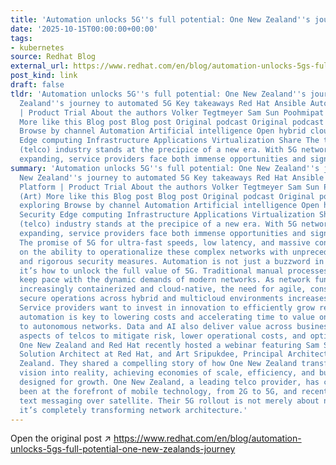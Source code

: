 ```yaml
---
title: 'Automation unlocks 5G''s full potential: One New Zealand''s journey'
date: '2025-10-15T00:00:00+00:00'
tags:
- kubernetes
source: Redhat Blog
external_url: https://www.redhat.com/en/blog/automation-unlocks-5gs-full-potential-one-new-zealands-journey
post_kind: link
draft: false
tldr: 'Automation unlocks 5G''s full potential: One New Zealand''s journey One New
  Zealand''s journey to automated 5G Key takeaways Red Hat Ansible Automation Platform
  | Product Trial About the authors Volker Tegtmeyer Sam Sun Poohmipat Sripukdee (Art)
  More like this Blog post Blog post Original podcast Original podcast Keep exploring
  Browse by channel Automation Artificial intelligence Open hybrid cloud Security
  Edge computing Infrastructure Applications Virtualization Share The telecommunications
  (telco) industry stands at the precipice of a new era. With 5G networks rapidly
  expanding, service providers face both immense opportunities and significant challenges.'
summary: 'Automation unlocks 5G''s full potential: One New Zealand''s journey One
  New Zealand''s journey to automated 5G Key takeaways Red Hat Ansible Automation
  Platform | Product Trial About the authors Volker Tegtmeyer Sam Sun Poohmipat Sripukdee
  (Art) More like this Blog post Blog post Original podcast Original podcast Keep
  exploring Browse by channel Automation Artificial intelligence Open hybrid cloud
  Security Edge computing Infrastructure Applications Virtualization Share The telecommunications
  (telco) industry stands at the precipice of a new era. With 5G networks rapidly
  expanding, service providers face both immense opportunities and significant challenges.
  The promise of 5G for ultra-fast speeds, low latency, and massive connectivity hinges
  on the ability to operationalize these complex networks with unprecedented efficiency
  and rigorous security measures. Automation is not just a buzzword in this landscape;
  it’s how to unlock the full value of 5G. Traditional manual processes simply cannot
  keep pace with the dynamic demands of modern networks. As network functions become
  increasingly containerized and cloud-native, the need for agile, consistent, and
  secure operations across hybrid and multicloud environments increases exponentially.
  Service providers want to invest in innovation to efficiently grow revenue, and
  automation is key to lowering costs and accelerating time to value on the journey
  to autonomous networks. Data and AI also deliver value across business and network
  aspects of telcos to mitigate risk, lower operational costs, and optimize resources.
  One New Zealand and Red Hat recently hosted a webinar featuring Sam Sun, Account
  Solution Architect at Red Hat, and Art Sripukdee, Principal Architect from One New
  Zealand. They shared a compelling story of how One New Zealand transformed its 5G
  vision into reality, achieving economies of scale, efficiency, and building a network
  designed for growth. One New Zealand, a leading telco provider, has consistently
  been at the forefront of mobile technology, from 2G to 5G, and recently launched
  text messaging over satellite. Their 5G rollout is not merely about new radio sites;
  it’s completely transforming network architecture.'
---
```

Open the original post ↗ https://www.redhat.com/en/blog/automation-unlocks-5gs-full-potential-one-new-zealands-journey

